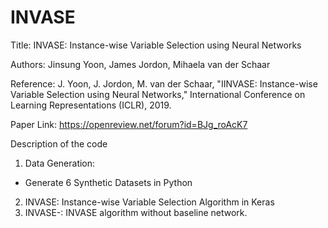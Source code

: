 # INVASE
Title: INVASE: Instance-wise Variable Selection using Neural Networks

Authors: Jinsung Yoon, James Jordon, Mihaela van der Schaar

Reference: J. Yoon, J. Jordon, M. van der Schaar, "IINVASE: Instance-wise Variable Selection using Neural Networks," International Conference on Learning Representations (ICLR), 2019.

Paper Link: https://openreview.net/forum?id=BJg_roAcK7

Description of the code

1. Data Generation:
- Generate 6 Synthetic Datasets in Python
2. INVASE: Instance-wise Variable Selection Algorithm in Keras
3. INVASE-: INVASE algorithm without baseline network.
